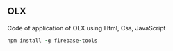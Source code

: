 ## OLX
Code of application of OLX using Html, Css, JavaScript

```Ruby
npm install -g firebase-tools
```
